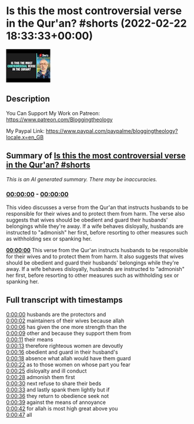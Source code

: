 # Is this the most controversial verse in the Qur'an? #shorts (2022-02-22 18:33:33+00:00)

![alt Is this the most controversial verse in the Qur'an? #shorts](kofEZyh678w.jpg "Is this the most controversial verse in the Qur'an? #shorts")

## Description

You Can Support My Work on Patreon:
https://www.patreon.com/Bloggingtheology

My Paypal Link: 
https://www.paypal.com/paypalme/bloggingtheology?locale.x=en_GB

## Summary of [Is this the most controversial verse in the Qur'an? #shorts](https://www.youtube.com/watch?v=kofEZyh678w)


*This is an AI generated summary. There may be inaccuracies. [](/)*

### [00:00:00](https://www.youtube.com/watch?v=kofEZyh678w&t=0) - [00:00:00](https://www.youtube.com/watch?v=kofEZyh678w&t=0)

This video discusses a verse from the Qur'an that instructs husbands to be responsible for their wives and to protect them from harm. The verse also suggests that wives should be obedient and guard their husbands' belongings while they're away. If a wife behaves disloyally, husbands are instructed to "admonish" her first, before resorting to other measures such as withholding sex or spanking her.

**[00:00:00](https://www.youtube.com/watch?v=kofEZyh678w&t=0)** This verse from the Qur'an instructs husbands to be responsible for their wives and to protect them from harm. It also suggests that wives should be obedient and guard their husbands' belongings while they're away. If a wife behaves disloyally, husbands are instructed to "admonish" her first, before resorting to other measures such as withholding sex or spanking her.

## Full transcript with timestamps

[0:00:00](https://youtu.be/kofEZyh678w?t=0) husbands are the protectors and  
[0:00:02](https://youtu.be/kofEZyh678w?t=2) maintainers of their wives because allah  
[0:00:06](https://youtu.be/kofEZyh678w?t=6) has given the one more strength than the  
[0:00:09](https://youtu.be/kofEZyh678w?t=9) other and because they support them from  
[0:00:11](https://youtu.be/kofEZyh678w?t=11) their means  
[0:00:13](https://youtu.be/kofEZyh678w?t=13) therefore righteous women are devoutly  
[0:00:16](https://youtu.be/kofEZyh678w?t=16) obedient and guard in their husband's  
[0:00:18](https://youtu.be/kofEZyh678w?t=18) absence what allah would have them guard  
[0:00:22](https://youtu.be/kofEZyh678w?t=22) as to those women on whose part you fear  
[0:00:25](https://youtu.be/kofEZyh678w?t=25) disloyalty and ill conduct  
[0:00:28](https://youtu.be/kofEZyh678w?t=28) admonish them first  
[0:00:30](https://youtu.be/kofEZyh678w?t=30) next refuse to share their beds  
[0:00:33](https://youtu.be/kofEZyh678w?t=33) and lastly spank them lightly but if  
[0:00:36](https://youtu.be/kofEZyh678w?t=36) they return to obedience seek not  
[0:00:39](https://youtu.be/kofEZyh678w?t=39) against the means of annoyance  
[0:00:42](https://youtu.be/kofEZyh678w?t=42) for allah is most high great above you  
[0:00:47](https://youtu.be/kofEZyh678w?t=47) all  
